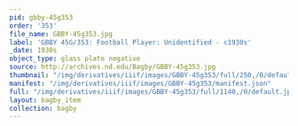 ```yaml
---
pid: gbby-45g353
order: '353'
file_name: GBBY-45g353.jpg
label: 'GBBY 45G/353: Football Player: Unidentified - c1930s'
_date: 1930s
object_type: glass plate negative
source: http://archives.nd.edu/Bagby/GBBY-45g353.jpg
thumbnail: "/img/derivatives/iiif/images/GBBY-45g353/full/250,/0/default.jpg"
manifest: "/img/derivatives/iiif/images/GBBY-45g353/manifest.json"
full: "/img/derivatives/iiif/images/GBBY-45g353/full/1140,/0/default.jpg"
layout: bagby_item
collection: bagby
---
```

